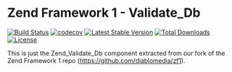 Zend Framework 1 - Validate_Db
============================
[![Build Status](https://travis-ci.com/diablomedia/zf1-validate-db.svg?branch=master)](https://travis-ci.com/diablomedia/zf1-validate-db)
[![codecov](https://codecov.io/gh/diablomedia/zf1-validate-db/branch/master/graph/badge.svg)](https://codecov.io/gh/diablomedia/zf1-validate-db)
[![Latest Stable Version](https://poser.pugx.org/diablomedia/zendframework1-validate-db/v/stable)](https://packagist.org/packages/diablomedia/zendframework1-validate-db)
[![Total Downloads](https://poser.pugx.org/diablomedia/zendframework1-validate-db/downloads)](https://packagist.org/packages/diablomedia/zendframework1-validate-db)
[![License](https://poser.pugx.org/diablomedia/zendframework1-validate-db/license)](https://packagist.org/packages/diablomedia/zendframework1-validate-db)

This is just the Zend_Validate_Db component extracted from our fork of the Zend Framework 1 repo (https://github.com/diablomedia/zf1).
